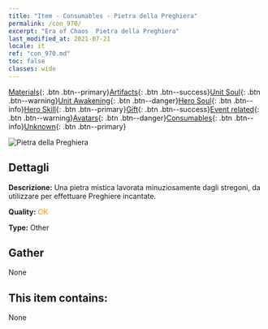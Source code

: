 ```yaml
---
title: "Item - Consumables - Pietra della Preghiera"
permalink: /con_970/
excerpt: "Era of Chaos  Pietra della Preghiera"
last_modified_at: 2021-07-21
locale: it
ref: "con_970.md"
toc: false
classes: wide
---
```

 [Materials](/ItemsIT/){: .btn .btn--primary}[Artifacts](/ItemsIT/Artifacts/){: .btn .btn--success}[Unit Soul](/ItemsIT/UnitSoul/){: .btn .btn--warning}[Unit Awakening](/ItemsIT/UnitAwakening/){: .btn .btn--danger}[Hero Soul](/ItemsIT/HeroSoul/){: .btn .btn--info}[Hero Skill](/ItemsIT/HeroSkill/){: .btn .btn--primary}[Gift](/ItemsIT/Gift/){: .btn .btn--success}[Event related](/ItemsIT/Events/){: .btn .btn--warning}[Avatars](/ItemsIT/Avatars/){: .btn .btn--danger}[Consumables](/ItemsIT/Consumables/){: .btn .btn--info}[Unknown](/ItemsIT/Unknown/){: .btn .btn--primary}

 ![Pietra della Preghiera](/images/t/artifact_41004.png)

## Dettagli
 **Descrizione:** Una pietra mistica lavorata minuziosamente dagli stregoni, da utilizzare per effettuare Preghiere incantate.

 **Quality:** <span style="color: #FF8C00">OK</span>

 **Type:** Other

## Gather

  None

## This item contains:

  None

